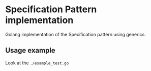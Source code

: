 # Specification Pattern implementation

Golang implementation of the Specification pattern using generics.

## Usage example

Look at the `./example_test.go`
